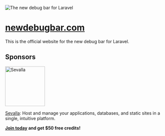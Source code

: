 ![The new debug bar for Laravel](https://github.com/user-attachments/assets/bd21b553-fa7a-401a-9b05-ac1287325e2b)

# [newdebugbar.com](https://newdebugbar.com)

This is the official website for the new debug bar for Laravel.

## Sponsors

<a href="https://sevalla.com?ref=newdebugbar.com-github"><img src="https://github.com/user-attachments/assets/3bb02ad7-715e-43cf-a22f-3d2a5bd8d2e9" width="128" alt="Sevalla" /></a>

[Sevalla](https://sevalla.com?ref=newdebugbar.com-github): Host and manage your applications, databases, and static sites in a single, intuitive platform.

**[Join today](https://sevalla.com?ref=newdebugbar.com-github) and get $50 free credits!**
